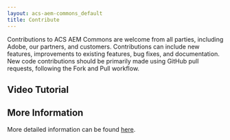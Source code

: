 ```yaml
---
layout: acs-aem-commons_default
title: Contribute
---
```


Contributions to ACS AEM Commons are welcome from all parties, including Adobe, our partners, and customers. Contributions can include new features, improvements to existing features, bug fixes, and documentation. New code contributions should be primarily made using GitHub pull requests, following the Fork and Pull workflow.

## Video Tutorial

<style type="text/css">
    #s7interactivevideo_div.s7interactivevideoviewer {
         width: 57%;
        margin-left: auto;
        margin-right: auto;
    }
</style>
<script type="text/javascript" src="http://justinedelson.assetsadobe.com/etc/dam/viewers/s7viewers/html5/js/InteractiveVideoViewer.js"></script>
<div id="s7interactivevideo_div"></div>
<script type="text/javascript">
    var s7interactivevideoviewer = new s7viewers.InteractiveVideoViewer({
        "containerId" : "s7interactivevideo_div",
        "params" : { 
            "serverurl" : "http://justinedelson.assetsadobe.com/is/image",
            "contenturl" : "http://justinedelson.assetsadobe.com/", 
            "config" : "/etc/dam/presets/viewer/Shoppable_Video_light",
            "videoserverurl": "https://gateway-na.assetsadobe.com/DMGateway/public/justinedelson",
            "interactivedata": "is/content/content/dam/mac/justinedelson/_VTT/aemcasts/Contributing.mp4.svideo.vtt",
            "asset" : "/content/dam/mac/justinedelson/aemcasts/Contributing.mp4" }
    })
    s7interactivevideoviewer.init();
</script>

## More Information

More detailed information can be found <a href="https://github.com/Adobe-Consulting-Services/acs-aem-commons/blob/master/CONTRIBUTING.md">here</a>.
